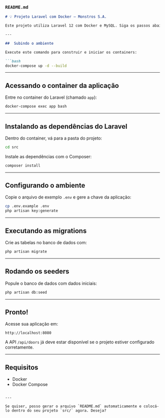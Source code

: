 
###  `README.md`

````markdown
# 💡 Projeto Laravel com Docker — Monstros S.A.

Este projeto utiliza Laravel 12 com Docker e MySQL. Siga os passos abaixo para subir o ambiente e executar as configurações iniciais.

---

##  Subindo o ambiente

Execute este comando para construir e iniciar os containers:

```bash
docker-compose up -d --build
````

---

##  Acessando o container da aplicação

Entre no container do Laravel (chamado `app`):

```bash
docker-compose exec app bash
```

---

##  Instalando as dependências do Laravel

Dentro do container, vá para a pasta do projeto:

```bash
cd src
```

Instale as dependências com o Composer:

```bash
composer install
```

---

## Configurando o ambiente

Copie o arquivo de exemplo `.env` e gere a chave da aplicação:

```bash
cp .env.example .env
php artisan key:generate
```

---

##  Executando as migrations

Crie as tabelas no banco de dados com:

```bash
php artisan migrate
```

---

##  Rodando os seeders

Popule o banco de dados com dados iniciais:

```bash
php artisan db:seed
```

---

##  Pronto!

Acesse sua aplicação em:

```
http://localhost:8080
```

A API `/api/doors` já deve estar disponível se o projeto estiver configurado corretamente.

---

##  Requisitos

* Docker
* Docker Compose

```

---

Se quiser, posso gerar o arquivo `README.md` automaticamente e colocá-lo dentro do seu projeto `src/` agora. Deseja?
```
